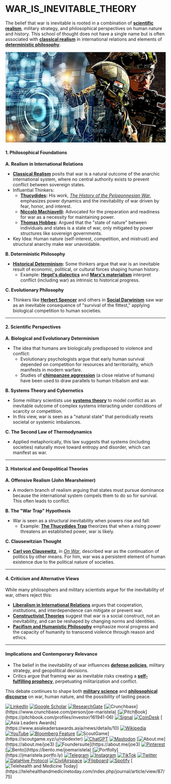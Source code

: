 # WAR\_IS\_INEVITABLE\_THEORY

The belief that war is inevitable is rooted in a combination of [**scientific realism**](SCIENTIFIC_REALISM.md), military strategy, and philosophical perspectives on human nature and history. This school of thought does not have a single name but is often associated with [**classical realism**](CLASSICAL_REALISM.md) in international relations and elements of [**deterministic philosophy**](../HISTORY/DETERMINISTIC_PHILOSOPHY.md).

![alt text](<image-2 (1) (2).png>)

#### **1. Philosophical Foundations**

**A. Realism in International Relations**

* [**Classical Realism**](CLASSICAL_REALISM.md) posits that war is a natural outcome of the anarchic international system, where no central authority exists to prevent conflict between sovereign states.
* Influential Thinkers:
  * [**Thucydides**](../HISTORY/THUCYDIDES.md)**:** His work, [_The History of the Peloponnesian War_](https://en.wikipedia.org/wiki/History_of_the_Peloponnesian_War), emphasizes power dynamics and the inevitability of war driven by fear, honor, and interest.
  * [**Niccolò Machiavelli**](NICCOLO_MACHIAVELLI.md)**:** Advocated for the preparation and readiness for war as a necessity for maintaining power.
  * [**Thomas Hobbes**](THOMAS_HOBBES.md)**:** Argued that the "state of nature" between individuals and states is a state of war, only mitigated by power structures like sovereign governments.
* Key Idea: Human nature (self-interest, competition, and mistrust) and structural anarchy make war unavoidable.

**B. Deterministic Philosophy**

* [**Historical Determinism**](../HISTORY/HISTORICAL_DETERMINISM.md)**:** Some thinkers argue that war is an inevitable result of economic, political, or cultural forces shaping human history.
  * Example: [**Hegel's dialectics**](HEGELS_DIALECTICS.md) and [**Marx's materialism**](MARX_MATERIALISM.md) interpret conflict (including war) as intrinsic to historical progress.

**C. Evolutionary Philosophy**

* Thinkers like [**Herbert Spencer**](HERBERT_SPENCER.md) and others in [**Social Darwinism**](SOCIAL_DARWINISM.md) saw war as an inevitable consequence of "survival of the fittest," applying biological competition to human societies.

***

#### **2. Scientific Perspectives**

**A. Biological and Evolutionary Determinism**

* The idea that humans are biologically predisposed to violence and conflict:
  * Evolutionary psychologists argue that early human survival depended on competition for resources and territoriality, which manifests in modern warfare.
  * Studies of [**chimpanzee aggression**](CHIMPANZEE_AGGRESSION.md) (a close relative of humans) have been used to draw parallels to human tribalism and war.

**B. Systems Theory and Cybernetics**

* Some military scientists use [**systems theory**](SYSTEMS_THEORY.md) to model conflict as an inevitable outcome of complex systems interacting under conditions of scarcity or competition.
* In this view, war is seen as a "natural state" that periodically resets societal or systemic imbalances.

**C. The Second Law of Thermodynamics**

* Applied metaphorically, this law suggests that systems (including societies) naturally move toward entropy and disorder, which can manifest as war.

***

#### **3. Historical and Geopolitical Theories**

**A. Offensive Realism (John Mearsheimer)**

* A modern branch of realism arguing that states must pursue dominance because the international system compels them to do so for survival. This often leads to conflict.

**B. The "War Trap" Hypothesis**

* War is seen as a structural inevitability when powers rise and fall:
  * Example: [**The Thucydides Trap**](../HISTORY/THUCYDIDES_TRAP.md) theorizes that when a rising power threatens an established power, war is likely.

**C. Clausewitzian Thought**

* [**Carl von Clausewitz**](../HISTORY/CARL_VON_CLAUSEWITZ.md), in [_On War_](https://en.wikipedia.org/wiki/On_War), described war as the continuation of politics by other means. For him, war was a persistent element of human existence due to the political nature of societies.

***

#### **4. Criticism and Alternative Views**

While many philosophers and military scientists argue for the inevitability of war, others reject this:

* [**Liberalism in International Relations**](LIBERALISM_IR.md) argues that cooperation, institutions, and interdependence can mitigate or prevent war.
* [**Constructivist Theories**](2024.md) suggest that war is a social construct, not an inevitability, and can be reshaped by changing norms and identities.
* [**Pacifism and Humanistic Philosophy**](../../../literary_products/joes_notes/PACIFISM_HUMANISTIC.md) emphasize moral progress and the capacity of humanity to transcend violence through reason and ethics.

***

#### **Implications and Contemporary Relevance**

* The belief in the inevitability of war influences [**defense policies**](../../../literary_products/joes_notes/DEFENSE_POLICIES.md), military strategy, and geopolitical decisions.
* Critics argue that framing war as inevitable risks creating a [**self-fulfilling prophecy**](../../../literary_products/joes_notes/SELF_FULFILLING_PROPHECY.md), perpetuating militarization and conflict.

This debate continues to shape both [**military science**](MILITARY_SCIENCE.md) and [**philosophical discourse**](../../../literary_products/joes_notes/PHILOSOPHICAL_DISCOURSE.md) on war, human nature, and the possibility of lasting peace.

[![LinkedIn](https://img.shields.io/badge/LinkedIn-Profile-0077B5?style=flat-square\&logo=linkedin\&logoColor=white)](https://linkedin.com/in/rolodexter) [![Google Scholar](https://img.shields.io/badge/Google_Scholar-Profile-4285F4?style=flat-square\&logo=googlescholar\&logoColor=white)](https://scholar.google.com/citations?user=gHTHirEAAAAJ) [![ResearchGate](https://img.shields.io/badge/ResearchGate-Profile-00CCBB?style=flat-square\&logo=researchgate\&logoColor=white)](https://www.researchgate.net/profile/Joe-Maristela-2) [![Crunchbase](https://img.shields.io/badge/Crunchbase-Profile-0288D1?style=flat-square\&logo=data:image/svg+xml;base64,PHN...)](https://www.crunchbase.com/person/joe-maristela) [![PitchBook](https://img.shields.io/badge/PitchBook-Profile-003B6B?style=flat-square\&logo=data:image/svg+xml;base64,PHN...)](https://pitchbook.com/profiles/investor/161941-06) [![Signal](https://img.shields.io/badge/Signal-Profile-6E97F0?style=flat-square\&logo=signal\&logoColor=white)](https://signal.nfx.com/investors/joe-maristela) [![CoinDesk](https://img.shields.io/badge/CoinDesk-Contributor-F7931A?style=flat-square\&logo=news\&logoColor=white)](https://www.coindesk.com/author/joe-maristela) [![Asia Leaders Awards](https://img.shields.io/badge/Asia_Leaders_Awards-Feature-DA291C?style=flat-square\&logo=data:image/svg+xml;base64,PHN...)](https://www.asialeadersawards.asia/news/details/10) [![Wikipedia](https://img.shields.io/badge/Wikipedia-Profile-000000?style=flat-square\&logo=wikipedia\&logoColor=white)](https://en.wikipedia.org/wiki/File:Joe_Maristela_in_Paniqui_Tarlac_Tech_Seminar_2015.jpg) [![YouTube](https://img.shields.io/badge/YouTube-Channel-FF0000?style=flat-square\&logo=youtube\&logoColor=white)](https://www.youtube.com/@rolodexter) [![Bloomberg Feature](https://img.shields.io/badge/Bloomberg-Feature-5E5E5E?style=flat-square\&logo=youtube\&logoColor=white)](https://www.youtube.com/watch?v=Ep8Mo0kRjaY) [![ScoutGame](https://img.shields.io/badge/ScoutGame-Profile-8A2BE2?style=flat-square\&logo=data:image/svg+xml;base64,PHN...)](https://scoutgame.xyz/u/rolodexter) [![ChatGPT](https://img.shields.io/badge/ChatGPT-Resume_and_Biodata-00A67E?style=flat-square\&logo=chatgpt\&logoColor=white)](https://chatgpt.com/g/g-675caa5a54e88191bd807764592df744-joe-s-resume-and-application-data) [![Mastodon](https://img.shields.io/badge/Mastodon-Profile-6364FF?style=flat-square\&logo=mastodon\&logoColor=white)](https://mastodon.social/@JoeMaristela) [![About.me](https://img.shields.io/badge/About.me-Profile-000000?style=flat-square\&logo=data:image/svg+xml;base64,PHN...)](https://about.me/joe3) [![Foundersuite](https://img.shields.io/badge/Foundersuite-Profile-0056D2?style=flat-square\&logo=data:image/svg+xml;base64,PHN...)](https://about.me/joe3) [![Pinterest](https://img.shields.io/badge/Pinterest-@rolodexter-BD081C?style=flat-square\&logo=pinterest\&logoColor=white)](https://nl.pinterest.com/rolodexter/) [![Bento](https://img.shields.io/badge/Bento-Profile-F7931A?style=flat-square\&logo=data:image/svg+xml;base64,PHN...)](https://bento.me/joemaristela) [![Portfolly](https://img.shields.io/badge/Portfolly-Profile-F7931A?style=flat-square\&logo=data:image/svg+xml;base64,PHN...)](https://jmaristela.portfo.ly) [![Telegram](https://img.shields.io/badge/Telegram-Contact-2CA5E0?style=flat-square\&logo=telegram\&logoColor=white)](https://t.me/joemaristela) [![Instagram](https://img.shields.io/badge/Instagram-@joemaristela3-E4405F?style=flat-square\&logo=instagram\&logoColor=white)](https://www.instagram.com/joemaristela3/) [![TikTok](https://img.shields.io/badge/TikTok-@rolodexter-000000?style=flat-square\&logo=tiktok\&logoColor=white)](https://www.tiktok.com/@rolodexter) [![Twitter](https://img.shields.io/badge/Twitter-Profile-1DA1F2?style=flat-square\&logo=twitter\&logoColor=white)](https://twitter.com/joemaristela) [![DataHive Protocol](https://img.shields.io/badge/DataHive-Protocol-005F73?style=flat-square\&logo=github\&logoColor=white)](https://github.com/rolodexter/DataHive-Protocol) [![CivilAirspace](https://img.shields.io/badge/CivilAirspace-Project-023047?style=flat-square\&logo=github\&logoColor=white)](https://github.com/rolodexter/CivilAirspace) [![Flipboard](https://img.shields.io/badge/Flipboard-Magazine-E83151?style=flat-square\&logo=flipboard\&logoColor=white)](https://flipboard.com/@rolodexter/rolodexter-jergu04fz) [![Spotify](https://img.shields.io/badge/Spotify-Listen-1DB954?style=flat-square\&logo=spotify\&logoColor=white)](https://open.spotify.com/show/11s0wEdbc8k3caT6xur57a) [![Telehealth and Medicine Today](https://img.shields.io/badge/Telehealth-Article-0077B5?style=flat-square\&logo=data:image/svg+xml;base64,PHN...)](https://telehealthandmedicinetoday.com/index.php/journal/article/view/87/75)
